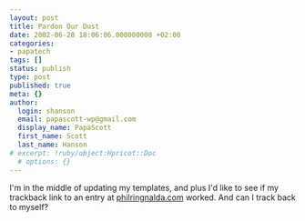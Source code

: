 ```yaml
---
layout: post
title: Pardon Our Dust
date: 2002-06-28 18:06:06.000000000 +02:00
categories:
- papatech
tags: []
status: publish
type: post
published: true
meta: {}
author:
  login: shanson
  email: papascott-wp@gmail.com
  display_name: PapaScott
  first_name: Scott
  last_name: Hanson
# excerpt: !ruby/object:Hpricot::Doc
  # options: {}
---
```

<p>I'm in the middle of updating my templates, and plus I'd like to see if my trackback link to an entry at <a href="http://philringnalda.com/">philringnalda.com</a> worked. And can I track back to myself?</p>
